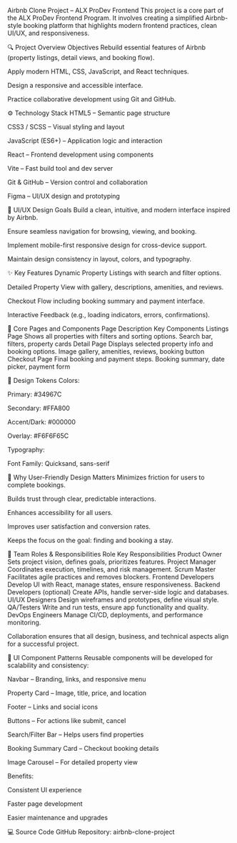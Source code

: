 Airbnb Clone Project – ALX ProDev Frontend
This project is a core part of the ALX ProDev Frontend Program. It involves creating a simplified Airbnb-style booking platform that highlights modern frontend practices, clean UI/UX, and responsiveness.

🔍 Project Overview
Objectives
Rebuild essential features of Airbnb (property listings, detail views, and booking flow).

Apply modern HTML, CSS, JavaScript, and React techniques.

Design a responsive and accessible interface.

Practice collaborative development using Git and GitHub.

⚙️ Technology Stack
HTML5 – Semantic page structure

CSS3 / SCSS – Visual styling and layout

JavaScript (ES6+) – Application logic and interaction

React – Frontend development using components

Vite – Fast build tool and dev server

Git & GitHub – Version control and collaboration

Figma – UI/UX design and prototyping

🎨 UI/UX Design Goals
Build a clean, intuitive, and modern interface inspired by Airbnb.

Ensure seamless navigation for browsing, viewing, and booking.

Implement mobile-first responsive design for cross-device support.

Maintain design consistency in layout, colors, and typography.

✨ Key Features
Dynamic Property Listings with search and filter options.

Detailed Property View with gallery, descriptions, amenities, and reviews.

Checkout Flow including booking summary and payment interface.

Interactive Feedback (e.g., loading indicators, errors, confirmations).

📄 Core Pages and Components
Page	Description	Key Components
Listings Page	Shows all properties with filters and sorting options.	Search bar, filters, property cards
Detail Page	Displays selected property info and booking options.	Image gallery, amenities, reviews, booking button
Checkout Page	Final booking and payment steps.	Booking summary, date picker, payment form

🎨 Design Tokens
Colors:

Primary: #34967C

Secondary: #FFA800

Accent/Dark: #000000

Overlay: #F6F6F65C

Typography:

Font Family: Quicksand, sans-serif

🔑 Why User-Friendly Design Matters
Minimizes friction for users to complete bookings.

Builds trust through clear, predictable interactions.

Enhances accessibility for all users.

Improves user satisfaction and conversion rates.

Keeps the focus on the goal: finding and booking a stay.

👥 Team Roles & Responsibilities
Role	Key Responsibilities
Product Owner	Sets project vision, defines goals, prioritizes features.
Project Manager	Coordinates execution, timelines, and risk management.
Scrum Master	Facilitates agile practices and removes blockers.
Frontend Developers	Develop UI with React, manage states, ensure responsiveness.
Backend Developers (optional)	Create APIs, handle server-side logic and databases.
UI/UX Designers	Design wireframes and prototypes, define visual style.
QA/Testers	Write and run tests, ensure app functionality and quality.
DevOps Engineers	Manage CI/CD, deployments, and performance monitoring.

Collaboration ensures that all design, business, and technical aspects align for a successful project.

🧩 UI Component Patterns
Reusable components will be developed for scalability and consistency:

Navbar – Branding, links, and responsive menu

Property Card – Image, title, price, and location

Footer – Links and social icons

Buttons – For actions like submit, cancel

Search/Filter Bar – Helps users find properties

Booking Summary Card – Checkout booking details

Image Carousel – For detailed property view

Benefits:

Consistent UI experience

Faster page development

Easier maintenance and upgrades

💻 Source Code
GitHub Repository: airbnb-clone-project
